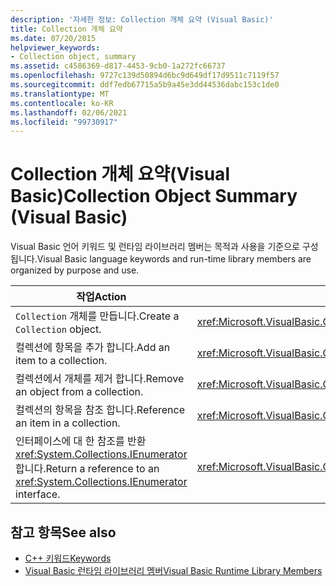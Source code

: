```yaml
---
description: '자세한 정보: Collection 개체 요약 (Visual Basic)'
title: Collection 개체 요약
ms.date: 07/20/2015
helpviewer_keywords:
- Collection object, summary
ms.assetid: c4586369-d817-4453-9cb0-1a272fc66737
ms.openlocfilehash: 9727c139d50894d6bc9d649df17d9511c7119f57
ms.sourcegitcommit: ddf7edb67715a5b9a45e3dd44536dabc153c1de0
ms.translationtype: MT
ms.contentlocale: ko-KR
ms.lasthandoff: 02/06/2021
ms.locfileid: "99730917"
---
```

# <a name="collection-object-summary-visual-basic"></a><span data-ttu-id="d9453-103">Collection 개체 요약(Visual Basic)</span><span class="sxs-lookup"><span data-stu-id="d9453-103">Collection Object Summary (Visual Basic)</span></span>

<span data-ttu-id="d9453-104">Visual Basic 언어 키워드 및 런타임 라이브러리 멤버는 목적과 사용을 기준으로 구성 됩니다.</span><span class="sxs-lookup"><span data-stu-id="d9453-104">Visual Basic language keywords and run-time library members are organized by purpose and use.</span></span>  
  
|<span data-ttu-id="d9453-105">작업</span><span class="sxs-lookup"><span data-stu-id="d9453-105">Action</span></span>|<span data-ttu-id="d9453-106">언어 요소</span><span class="sxs-lookup"><span data-stu-id="d9453-106">Language element</span></span>|  
|------------|----------------------|  
|<span data-ttu-id="d9453-107">`Collection` 개체를 만듭니다.</span><span class="sxs-lookup"><span data-stu-id="d9453-107">Create a `Collection` object.</span></span>|<xref:Microsoft.VisualBasic.Collection>|  
|<span data-ttu-id="d9453-108">컬렉션에 항목을 추가 합니다.</span><span class="sxs-lookup"><span data-stu-id="d9453-108">Add an item to a collection.</span></span>|<xref:Microsoft.VisualBasic.Collection.Add%2A>|  
|<span data-ttu-id="d9453-109">컬렉션에서 개체를 제거 합니다.</span><span class="sxs-lookup"><span data-stu-id="d9453-109">Remove an object from a collection.</span></span>|<xref:Microsoft.VisualBasic.Collection.Remove%2A>|  
|<span data-ttu-id="d9453-110">컬렉션의 항목을 참조 합니다.</span><span class="sxs-lookup"><span data-stu-id="d9453-110">Reference an item in a collection.</span></span>|<xref:Microsoft.VisualBasic.Collection.Item%2A>|  
|<span data-ttu-id="d9453-111">인터페이스에 대 한 참조를 반환 <xref:System.Collections.IEnumerator> 합니다.</span><span class="sxs-lookup"><span data-stu-id="d9453-111">Return a reference to an <xref:System.Collections.IEnumerator> interface.</span></span>|<xref:Microsoft.VisualBasic.Collection.System%23Collections%23IEnumerable%23GetEnumerator%2A>|  
  
## <a name="see-also"></a><span data-ttu-id="d9453-112">참고 항목</span><span class="sxs-lookup"><span data-stu-id="d9453-112">See also</span></span>

- [<span data-ttu-id="d9453-113">C++ 키워드</span><span class="sxs-lookup"><span data-stu-id="d9453-113">Keywords</span></span>](index.md)
- [<span data-ttu-id="d9453-114">Visual Basic 런타임 라이브러리 멤버</span><span class="sxs-lookup"><span data-stu-id="d9453-114">Visual Basic Runtime Library Members</span></span>](../runtime-library-members.md)
